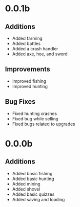 # 0.0.1b

## Additions

-   Added farming
-   Added battles
-   Added a crash handler
-   Added axe, hoe, and sword

## Improvements

-   Improved fishing
-   Improved hunting

## Bug Fixes

-   Fixed hunting crashes
-   Fixed bug while selling
-   Fixed bugs related to upgrades

# 0.0.0b

## Additions

-   Added basic fishing
-   Added basic hunting
-   Added mining
-   Added shovel
-   Added basic quizzes
-   Added saving and loading
